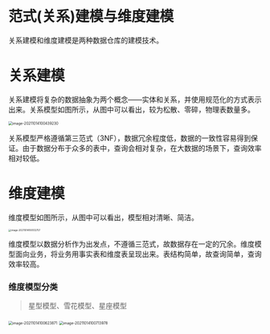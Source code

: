 # 范式(关系)建模与维度建模

关系建模和维度建模是两种数据仓库的建模技术。

# 关系建模

关系建模将复杂的数据抽象为两个概念——实体和关系，并使用规范化的方式表示出来。关系模型如图所示，从图中可以看出，较为松散、零碎，物理表数量多。

<img src="/Users/zyw/Library/Application Support/typora-user-images/image-20211014100439230.png" alt="image-20211014100439230" style="zoom:50%;" />

关系模型严格遵循第三范式（3NF），数据冗余程度低，数据的一致性容易得到保证。由于数据分布于众多的表中，查询会相对复杂，在大数据的场景下，查询效率相对较低。

# 维度建模

维度模型如图所示，从图中可以看出，模型相对清晰、简洁。

<img src="/Users/zyw/Library/Application Support/typora-user-images/image-20211014100512757.png" alt="image-20211014100512757" style="zoom:33%;" />

维度模型以数据分析作为出发点，不遵循三范式，故数据存在一定的冗余。维度模型面向业务，将业务用事实表和维度表呈现出来。表结构简单，故查询简单，查询效率较高。



### 维度模型分类

  >星型模型、雪花模型、星座模型

<img src="/Users/zyw/Library/Application Support/typora-user-images/image-20211014100623871.png" alt="image-20211014100623871" style="zoom:50%;" />

<img src="/Users/zyw/Library/Application Support/typora-user-images/image-20211014100713978.png" alt="image-20211014100713978" style="zoom:50%;" />

